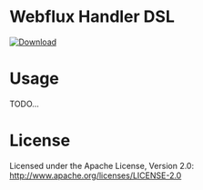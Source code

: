 Webflux Handler DSL
============

[ ![Download](https://api.bintray.com/packages/bebauer/maven/webflux-handler-dsl/images/download.svg) ](https://bintray.com/bebauer/maven/webflux-handler-dsl/_latestVersion)

# Usage

TODO...

# License

Licensed under the Apache License, Version 2.0: http://www.apache.org/licenses/LICENSE-2.0
